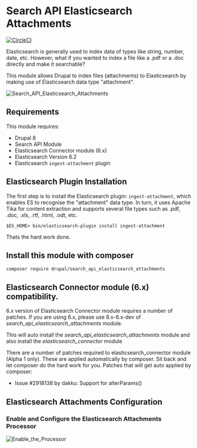 # Search API Elasticsearch Attachments
[![CircleCI](https://circleci.com/gh/dakkusingh/search_api_elasticsearch_attachments.svg?style=svg)](https://circleci.com/gh/dakkusingh/search_api_elasticsearch_attachments)

Elasticsearch is generally used to index data of types like string,
number, date, etc.
However, what if you wanted to index a file like a .pdf or a .doc
directly and make it searchable?

This module allows Drupal to index files (attachments) to Elasticsearch by
making use of Elasticsearch data type "attachment".

![Search_API_Elasticsearch_Attachments](https://www.drupal.org/files/search_api_elasticsearch_attachments.jpg)

## Requirements
This module requires:
* Drupal 8
* Search API Module
* Elasticsearch Connector module (6.x)
* Elasticsearch Version 6.2
* Elasticsearch `ingest-attachment` plugin

## Elasticsearch Plugin Installation
The first step is to install the Elasticsearch plugin: `ingest-attachment`,
which enables ES to recognise the "attachment" data type. In turn, it uses
Apache Tika for content extraction and supports several file types such as
.pdf, .doc, .xls, .rtf, .html, .odt, etc.

```
$ES_HOME> bin/elasticsearch-plugin install ingest-attachment
```
Thats the hard work done.

## Install this module with composer
```
composer require drupal/search_api_elasticsearch_attachments
```

## Elasticsearch Connector module (6.x) compatibility.
6.x version of Elasticsearch Connector module requires a number of patches.
If you are using 6.x, please use 8.x-6.x-dev of
*search_api_elasticsearch_attachments* module.

This will auto install the *search_api_elasticsearch_attachments* module
and also install the *elasticsearch_connector* module

There are a number of patches required to elasticsearch_connector module
(Alpha 1 only). These are applied automatically by composer.
Sit back and let composer do the hard work for you. Patches that will
get auto applied by composer:
* Issue #2918138 by dakku: Support for alterParams()

## Elasticsearch Attachments Configuration
### Enable and Configure the Elasticsearch Attachments Processor
![Enable_the_Processor](https://www.drupal.org/files/Screen_Shot_2017-12-19_at_11_39_06_pm.jpg)
